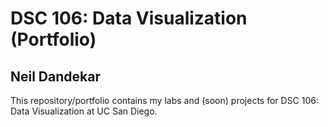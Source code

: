 # DSC 106: Data Visualization (Portfolio)

## Neil Dandekar

This repository/portfolio contains my labs and (soon) projects for DSC 106: Data Visualization at UC San Diego.
